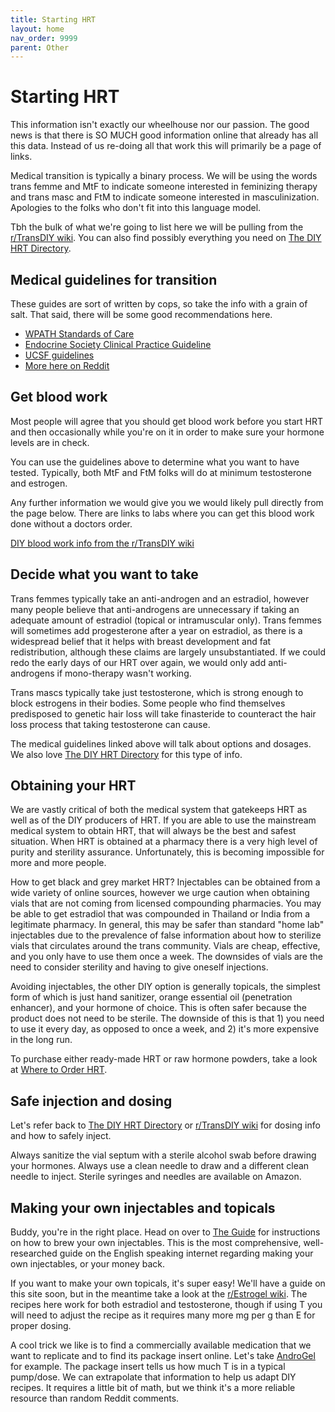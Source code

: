 ```yaml
---
title: Starting HRT
layout: home
nav_order: 9999
parent: Other
---
```


# Starting HRT

This information isn't exactly our wheelhouse nor our passion. The good news is that there is SO MUCH good information online that already has all this data. Instead of us re-doing all that work this will primarily be a page of links.

Medical transition is typically a binary process. We will be using the words trans femme and MtF to indicate someone interested in feminizing therapy and trans masc and FtM to indicate someone interested in masculinization. Apologies to the folks who don't fit into this language model.

Tbh the bulk of what we're going to list here we will be pulling from the [r/TransDIY wiki](https://www.reddit.com/r/TransDIY/wiki/index/). You can also find possibly everything you need on [The DIY HRT Directory](https://diyhrt.wiki/index).

## Medical guidelines for transition

These guides are sort of written by cops, so take the info with a grain of salt. That said, there will be some good recommendations here.

* [WPATH Standards of Care](https://www.wpath.org/publications/soc)
* [Endocrine Society Clinical Practice Guideline](https://doi.org/10.1210/jc.2017-01658)
* [UCSF guidelines](https://transcare.ucsf.edu/guidelines)
* [More here on Reddit](https://www.reddit.com/r/TransDIY/wiki/index/#wiki_minor_guidelines)

## Get blood work

Most people will agree that you should get blood work before you start HRT and then occasionally while you're on it in order to make sure your hormone levels are in check.

You can use the guidelines above to determine what you want to have tested. Typically, both MtF and FtM folks will do at minimum testosterone and estrogen.

Any further information we would give you we would likely pull directly from the page below. There are links to labs where you can get this blood work done without a doctors order.

[DIY blood work info from the r/TransDIY wiki](https://www.reddit.com/r/TransDIY/wiki/index/#wiki_blood_tests)

## Decide what you want to take

Trans femmes typically take an anti-androgen and an estradiol, however many people believe that anti-androgens are unnecessary if taking an adequate amount of estradiol (topical or intramuscular only). Trans femmes will sometimes add progesterone after a year on estradiol, as there is a widespread belief that it helps with breast development and fat redistribution, although these claims are largely unsubstantiated. If we could redo the early days of our HRT over again, we would only add anti-androgens if mono-therapy wasn't working.

Trans mascs typically take just testosterone, which is strong enough to block estrogens in their bodies. Some people who find themselves predisposed to genetic hair loss will take finasteride to counteract the hair loss process that taking testosterone can cause.

The medical guidelines linked above will talk about options and dosages. We also love [The DIY HRT Directory](https://diyhrt.wiki/index) for this type of info.

## Obtaining your HRT

We are vastly critical of both the medical system that gatekeeps HRT as well as of the DIY producers of HRT. If you are able to use the mainstream medical system to obtain HRT, that will always be the best and safest situation. When HRT is obtained at a pharmacy there is a very high level of purity and sterility assurance. Unfortunately, this is becoming impossible for more and more people.

How to get black and grey market HRT? Injectables can be obtained from a wide variety of online sources, however we urge caution when obtaining vials that are not coming from licensed compounding pharmacies. You may be able to get estradiol that was compounded in Thailand or India from a legitimate pharmacy. In general, this may be safer than standard "home lab" injectables due to the prevalence of false information about how to sterilize vials that circulates around the trans community. Vials are cheap, effective, and you only have to use them once a week. The downsides of vials are the need to consider sterility and having to give oneself injections.

Avoiding injectables, the other DIY option is generally topicals, the simplest form of which is just hand sanitizer, orange essential oil (penetration enhancer), and your hormone of choice. This is often safer because the product does not need to be sterile. The downside of this is that 1) you need to use it every day, as opposed to once a week, and 2) it's more expensive in the long run.

To purchase either ready-made HRT or raw hormone powders, take a look at [Where to Order HRT].

## Safe injection and dosing

Let's refer back to [The DIY HRT Directory](https://diyhrt.wiki/index) or [r/TransDIY wiki](https://www.reddit.com/r/TransDIY/wiki/index/) for dosing info and how to safely inject.

Always sanitize the vial septum with a sterile alcohol swab before drawing your hormones. Always use a clean needle to draw and a different clean needle to inject. Sterile syringes and needles are available on Amazon.

## Making your own injectables and topicals

Buddy, you're in the right place. Head on over to [The Guide](/guide) for instructions on how to brew your own injectables. This is the most comprehensive, well-researched guide on the English speaking internet regarding making your own injectables, or your money back.

If you want to make your own topicals, it's super easy! We'll have a guide on this site soon, but in the meantime take a look at the [r/Estrogel wiki](https://www.reddit.com/r/estrogel/wiki/index/). The recipes here work for both estradiol and testosterone, though if using T you will need to adjust the recipe as it requires many more mg per g than E for proper dosing.

A cool trick we like is to find a commercially available medication that we want to replicate and to find its package insert online. Let's take [AndroGel](https://www.drugs.com/pro/androgel.html#s-34068-7) for example. The package insert tells us how much T is in a typical pump/dose. We can extrapolate that information to help us adapt DIY recipes. It requires a little bit of math, but we think it's a more reliable resource than random Reddit comments.

[Where to Order HRT]: /other/order_hrt